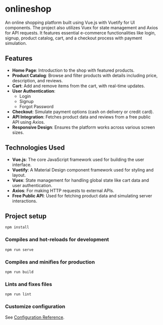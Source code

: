 # onlineshop
An online shopping platform built using Vue.js with Vuetify for UI components. The project also utilizes Vuex for state management and Axios for API requests. It features essential e-commerce functionalities like login, signup, product catalog, cart, and a checkout process with payment simulation.

## Features

- **Home Page**: Introduction to the shop with featured products.
- **Product Catalog**: Browse and filter products with details including price, description, and reviews.
- **Cart**: Add and remove items from the cart, with real-time updates.
- **User Authentication**:
  - Login
  - Signup
  - Forgot Password
- **Checkout**: Simulate payment options (cash on delivery or credit card).
- **API Integration**: Fetches product data and reviews from a free public API using Axios.
- **Responsive Design**: Ensures the platform works across various screen sizes.

## Technologies Used

- **Vue.js**: The core JavaScript framework used for building the user interface.
- **Vuetify**: A Material Design component framework used for styling and layout.
- **Vuex**: State management for handling global state like cart data and user authentication.
- **Axios**: For making HTTP requests to external APIs.
- **Free Public API**: Used for fetching product data and simulating server interactions.
## Project setup
```
npm install
```

### Compiles and hot-reloads for development
```
npm run serve
```

### Compiles and minifies for production
```
npm run build
```

### Lints and fixes files
```
npm run lint
```

### Customize configuration
See [Configuration Reference](https://cli.vuejs.org/config/).
